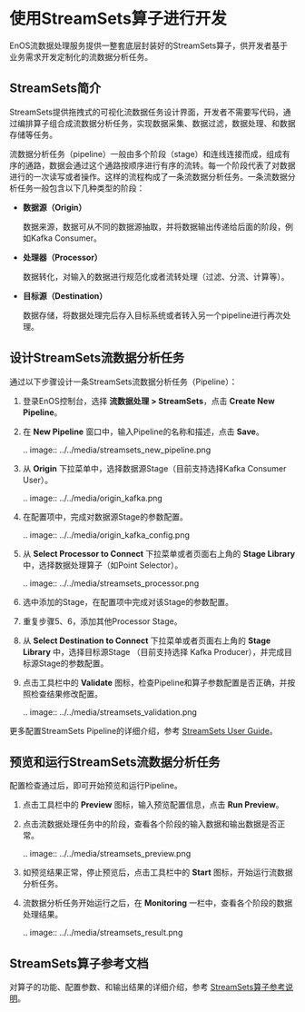 # 使用StreamSets算子进行开发
EnOS流数据处理服务提供一整套底层封装好的StreamSets算子，供开发者基于业务需求开发定制化的流数据分析任务。

## StreamSets简介

StreamSets提供拖拽式的可视化流数据任务设计界面，开发者不需要写代码，通过编排算子组合成流数据分析任务，实现数据采集、数据过滤，数据处理、和数据存储等任务。

流数据分析任务（pipeline）一般由多个阶段（stage）和连线连接而成，组成有序的通路，数据会通过这个通路按顺序进行有序的流转。每一个阶段代表了对数据进行的一次读写或者操作。这样的流程构成了一条流数据分析任务。一条流数据分析任务一般包含以下几种类型的阶段：

- **数据源（Origin）**

  数据来源，数据可从不同的数据源抽取，并将数据输出传递给后面的阶段，例如Kafka Consumer。

- **处理器（Processor）**

  数据转化，对输入的数据进行规范化或者流转处理（过滤、分流、计算等）。

- **目标源（Destination）**

  数据存储，将数据处理完后存入目标系统或者转入另一个pipeline进行再次处理。

## 设计StreamSets流数据分析任务

通过以下步骤设计一条StreamSets流数据分析任务（Pipeline）：

1. 登录EnOS控制台，选择 **流数据处理 > StreamSets**，点击 **Create New Pipeline**。

2. 在 **New Pipeline** 窗口中，输入Pipeline的名称和描述，点击 **Save**。

   .. image:: ../../media/streamsets_new_pipeline.png

3. 从 **Origin** 下拉菜单中，选择数据源Stage（目前支持选择Kafka Consumer User）。

   .. image:: ../../media/origin_kafka.png

4. 在配置项中，完成对数据源Stage的参数配置。

   .. image:: ../../media/origin_kafka_config.png

5. 从 **Select Processor to Connect** 下拉菜单或者页面右上角的 **Stage Library** 中，选择数据处理算子（如Point Selector）。

   .. image:: ../../media/streamsets_processor.png

6. 选中添加的Stage，在配置项中完成对该Stage的参数配置。

7. 重复步骤5、6，添加其他Processor Stage。

8. 从 **Select Destination to Connect** 下拉菜单或者页面右上角的 **Stage Library** 中，选择目标源Stage （目前支持选择 Kafka Producer），并完成目标源Stage的参数配置。

9. 点击工具栏中的 **Validate** 图标，检查Pipeline和算子参数配置是否正确，并按照检查结果修改配置。

   .. image:: ../../media/streamsets_validation.png

更多配置StreamSets Pipeline的详细介绍，参考 [StreamSets User Guide](https://streamsets.com/documentation/controlhub/2.0.9/help/controlhub/UserGuide/PipelineDesign/PipelineDesign.html)。

## 预览和运行StreamSets流数据分析任务

配置检查通过后，即可开始预览和运行Pipeline。

1. 点击工具栏中的 **Preview** 图标，输入预览配置信息，点击 **Run Preview**。

2. 点击流数据处理任务中的阶段，查看各个阶段的输入数据和输出数据是否正常。

   .. image:: ../../media/streamsets_preview.png

3. 如预览结果正常，停止预览后，点击工具栏中的 **Start** 图标，开始运行流数据分析任务。

4. 流数据分析任务开始运行之后，在 **Monitoring** 一栏中，查看各个阶段的数据处理结果。

   .. image:: ../../media/streamsets_result.png

## StreamSets算子参考文档

对算子的功能、配置参数、和输出结果的详细介绍，参考 [StreamSets算子参考说明](../../reference/streamsets/index)。